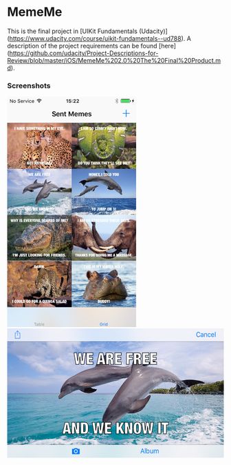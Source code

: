 # MemeMe
This is the final project in [UIKit Fundamentals (Udacity)] (https://www.udacity.com/course/uikit-fundamentals--ud788). 
A description of the project requirements can be found [here] (https://github.com/udacity/Project-Descriptions-for-Review/blob/master/iOS/MemeMe%202.0%20The%20Final%20Product.md). 

### Screenshots
<img src="screenshots/Sent Memes.PNG" width="300">
<img src="screenshots/Meme Editor.PNG" height="300">
